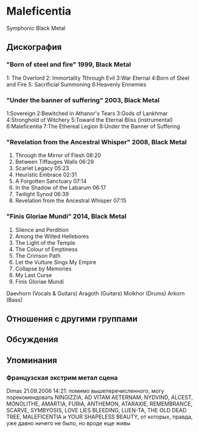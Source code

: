 # Maleficentia

Symphonic Black Metal

## Дискография

### "Born of steel and fire" 1999, Black Metal

1: The Overlord
2: Immortality Tthrough Evil
3:War Eternal
4:Born of Steel and Fire
5: Sacrificial Summoning
6:Heavenly Ennemies

### "Under the banner of suffering" 2003, Black Metal

1:Sovereign
2:Bewitched in Athanor's Tears
3:Gods of Lankhmar
4:Stronghold of Witchery
5:Toward the Eternal Bliss (instrumental)
6:Maleficentia
7:The Ethereal Legion
8:Under the Banner of Suffering

### "Revelation from the Ancestral Whisper" 2008, Black Metal

1. Through the Mirror of Flesh  08:20   
2. Between Tiffauges Walls  06:29    
3. Scarlet Legacy  05:23    
4. Heuristic Embrace  02:31    
5. A Forgotten Sanctuary  07:14    
6. In the Shadow of the Labarum  06:17    
7. Twilight Synod  06:39    
8. Revelation from the Ancestral Whisper  07:15  


### "Finis Gloriae Mundi" 2014, Black Metal

1. Silence and Perdition  
2. Among the Wilted Hellebores  
3. The Light of the Temple  
4. The Colour of Emptiness  
5. The Crimson Path  
6. Let the Vulture Sings My Empire  
7. Collapse by Memories  
8. My Last Curse  
9. Finis Gloriae Mundi 


Daevhorn (Vocals & Guitars) 
Aragoth (Guitars) 
Molkhor (Drums) 
Arkorn (Bass)


## Отношения с другими группами


## Обсуждения


## Упоминания

### Французская экстрим метал сцена

Dimas 21.09.2006 14:21:
помимо вышеперечисленного, могу порекомендовать NINGIZZIA, AD VITAM AETERNAM, NYDVIND, ALCEST, MONOLITHE, AMARTIA, FURIA, ANTHEMON, ATARAXIE, REMEMBRANCE, SCARVE, SYMBYOSIS, LOVE LIES BLEEDING, LUEN-TA, THE OLD DEAD TREE, MALEFICENTIA и YOUR SHAPELESS BEAUTY, от которых, правда, уже давно ничего не было, но вроде еще живы

